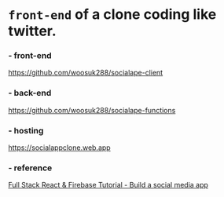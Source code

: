 # `front-end` of a clone coding like twitter.

### - front-end

https://github.com/woosuk288/socialape-client

### - back-end

https://github.com/woosuk288/socialape-functions

### - hosting

https://socialappclone.web.app

### - reference

[Full Stack React & Firebase Tutorial - Build a social media app](https://www.youtube.com/watch?v=m_u6P5k0vP0&ab_channel=freeCodeCamp.org)
